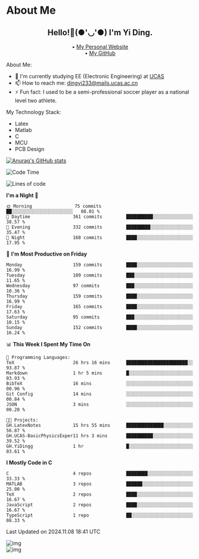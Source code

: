 # About Me

<h2 style="text-align:center;"> Hello!👋(●'◡'●) I'm Yi Ding.</h2>

<div style="text-align:center;">
  • <a href="https://yidingg.github.io/YiDingg">My Personal Website</a><br>
  • <a href="https://github.com/YiDingg">My GitHub</a>
</div>

About Me:
- 🔭 I'm currently studying EE (Electronic Engineering) at [UCAS](https://www.ucas.ac.cn/)
- 📫 How to reach me: dingyi233@mails.ucas.ac.cn
- ⚡ Fun fact: I used to be a semi-professional soccer player as a national level two athlete.

My Technology Stack:
- Latex
- Matlab
- C
- MCU
- PCB Design

[![Anurag's GitHub stats](https://github-readme-stats.vercel.app/api?username=YiDingg)](https://github.com/anuraghazra/github-readme-stats)

<!--START_SECTION:waka-->
![Code Time](http://img.shields.io/badge/Code%20Time-697%20hrs%2036%20mins-blue)

![Lines of code](https://img.shields.io/badge/From%20Hello%20World%20I%27ve%20Written-612.7%20thousand%20lines%20of%20code-blue)

**I'm a Night 🦉** 

```text
🌞 Morning                75 commits          ██░░░░░░░░░░░░░░░░░░░░░░░   08.01 % 
🌆 Daytime                361 commits         ██████████░░░░░░░░░░░░░░░   38.57 % 
🌃 Evening                332 commits         █████████░░░░░░░░░░░░░░░░   35.47 % 
🌙 Night                  168 commits         ████░░░░░░░░░░░░░░░░░░░░░   17.95 % 
```
📅 **I'm Most Productive on Friday** 

```text
Monday                   159 commits         ████░░░░░░░░░░░░░░░░░░░░░   16.99 % 
Tuesday                  109 commits         ███░░░░░░░░░░░░░░░░░░░░░░   11.65 % 
Wednesday                97 commits          ███░░░░░░░░░░░░░░░░░░░░░░   10.36 % 
Thursday                 159 commits         ████░░░░░░░░░░░░░░░░░░░░░   16.99 % 
Friday                   165 commits         ████░░░░░░░░░░░░░░░░░░░░░   17.63 % 
Saturday                 95 commits          ███░░░░░░░░░░░░░░░░░░░░░░   10.15 % 
Sunday                   152 commits         ████░░░░░░░░░░░░░░░░░░░░░   16.24 % 
```


📊 **This Week I Spent My Time On** 

```text
💬 Programming Languages: 
TeX                      26 hrs 16 mins      ███████████████████████░░   93.87 % 
Markdown                 1 hr 5 mins         █░░░░░░░░░░░░░░░░░░░░░░░░   03.93 % 
BibTeX                   16 mins             ░░░░░░░░░░░░░░░░░░░░░░░░░   00.96 % 
Git Config               14 mins             ░░░░░░░░░░░░░░░░░░░░░░░░░   00.84 % 
JSON                     3 mins              ░░░░░░░░░░░░░░░░░░░░░░░░░   00.20 % 

🐱‍💻 Projects: 
GH.LatexNotes            15 hrs 55 mins      ██████████████░░░░░░░░░░░   56.87 % 
GH.UCAS-BasicPhysicsExper11 hrs 3 mins       ██████████░░░░░░░░░░░░░░░   39.52 % 
GH.YiDingg               1 hr                █░░░░░░░░░░░░░░░░░░░░░░░░   03.61 % 
```

**I Mostly Code in C** 

```text
C                        4 repos             ████████░░░░░░░░░░░░░░░░░   33.33 % 
MATLAB                   3 repos             ██████░░░░░░░░░░░░░░░░░░░   25.00 % 
TeX                      2 repos             ████░░░░░░░░░░░░░░░░░░░░░   16.67 % 
JavaScript               2 repos             ████░░░░░░░░░░░░░░░░░░░░░   16.67 % 
TypeScript               1 repo              ██░░░░░░░░░░░░░░░░░░░░░░░   08.33 % 
```




 Last Updated on 2024.11.08 18:41 UTC
<!--END_SECTION:waka-->

<!-- Coding activity over the last year -->
<div class='center'><img src='https://wakatime.com/share/@YiDingg/260601e0-8e46-41ab-9832-d4d0ae5fd0bd.svg' alt='img'/></div>

<!-- Languages over the last year -->
<div class='center'><img src='https://wakatime.com/share/@YiDingg/99546fa3-4cc3-4808-ab6e-13f38e27aba1.svg' alt='img'/></div>
